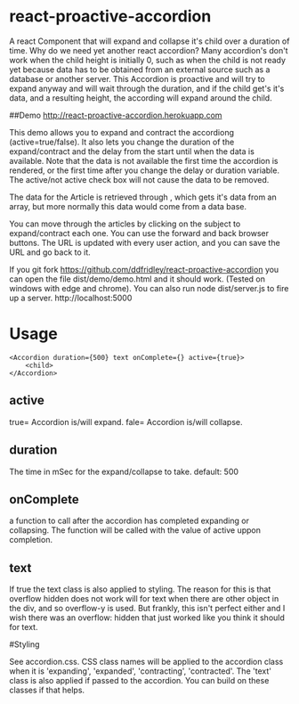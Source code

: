 # react-proactive-accordion
A react Component that will expand and collapse it's child over a duration of time.
Why do we need yet another react accordion? Many accordion's don't work when the child height is initially 0, such as when the child  is not ready yet because data has to be obtained from an external source such as a database or another server.  This Accordion is proactive and will try to expand anyway and will wait through the duration, and if the child get's it's data, and a resulting height, the according will expand around the child.

##Demo
http://react-proactive-accordion.herokuapp.com

This demo allows you to expand and contract the accordiong (active=true/false).  It also lets you change the duration of the expand/contract and the delay from the start until when the data is available. Note that the data is not available the first time the accordion is rendered, or the first time after you change the delay or duration variable. The active/not active check box will not cause the data to be removed.

The data for the Article is retrieved through <ArticleStore>, which gets it's data from an array, but more normally this data would come from a data base.  

You can move through the articles by clicking on the subject to expand/contract each one. You can use the forward and back browser buttons. The URL is updated with every user action, and you can save the URL and go back to it.

If you git fork https://github.com/ddfridley/react-proactive-accordion you can open the file dist/demo/demo.html and it should work. (Tested on windows with edge and chrome). You can also run node dist/server.js to fire up a server. http://localhost:5000

# Usage

    <Accordion duration={500} text onComplete={} active={true}>
        <child>
    </Accordion>

## active
true= Accordion is/will expand.
fale= Accordion is/will collapse.

## duration
The time in mSec for the expand/collapse to take.
default: 500

## onComplete 

a function to call after the accordion has completed expanding or collapsing.  The function will be called with the value of active uppon completion.

## text
If true the text class is also applied to styling.  The reason for this is that overflow hidden does not work will for text when there are other object in the div, and so overflow-y is used.  But frankly, this isn't perfect either and I wish there was an overflow: hidden that just worked like you think it should for text. 

#Styling

See accordion.css.  CSS class names will be applied to the accordion class when it is 'expanding', 'expanded', 'contracting', 'contracted'.  The 'text' class is also applied if passed to the accordion. You can build on these classes if that helps.